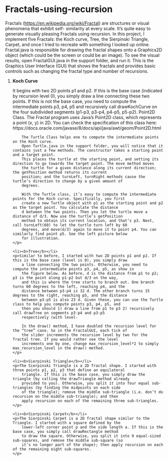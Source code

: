 # Fractals-using-recursion
Fractals (https://en.wikipedia.org/wiki/Fractal) are structures or visual phenomena that exhibit self- similarity at
every scale. It’s quite easy to generate visually pleasing Fractals using recursion. In this project, I implement five
Fractals: the Koch curve, Tree, the Sierpinski Triangle, Carpet, and once I tried to recreate with something I looked up
online.
Fractal.java is responsible for drawing the fractal shapes onto a Graphics2D object (which could be the screen or could
be an image). To see the visual results, open FractalGUI.java in the support folder, and run it. This is the Graphics
User Interface (GUI) that shows the fractals and provides basic controls such as changing the fractal type and number of
recursions.

<ol>
    <li><b>Koch Curve</b></li>
    <p>It begins with two 2D points p1 and p2. If this is the base case (indicated by recursion level 0), you simply
        draw a line connecting these two points. If this is not the base case, you need to compute the intermediate
        points p3, p4, p5 and recursively call drawKochCurve on the four subdivided segments (p1-p3, p3-p4, p4-p5,
        p5-p2).
        Point2D Class. The Fractal program uses Java’s Point2D class, which represents a point (x, y) in 2D. You can
        check the specification of this class here: https://docs.oracle.com/javase/8/docs/api/java/awt/geom/Point2D.html

        The Turtle Class helps one to compute the intermediate points on the Koch curve. 
        Open Turtle.java in the support folder, you will notice that it contains just a few methods. The constructor takes a starting point and a target point. 
        This places the turtle at the starting point, and setting its direction to go towards the target point. The move method moves
        the turtle for a given distance along its current direction; the getPosition method returns its current
        position; and the turnLeft, turnRight methods cause the turtle’s direction to change by a given amount of
        degrees.

        With the Turtle class, it’s easy to compute the intermediate points for the Koch curve. Specifically, you first
        create a new Turtle object with p1 as the starting point and p2 as the target point. You calculate the distance
        d between the two points. Then you let the turtle move a distance of d/3. Now use the turtle’s getPosition
        method to obtain its current location, and that’s p3. Next, call turnLeft(60) to let the turtle turn left by 60
        degrees, and move(d/3) again to move it to point p4. You can similarly find point p5. See the left picture below
        for illustration.
    </p>

    <li><b>Tree</b></li>
    <p>Similar to before, I started with two 2D points p1 and p2. If this is the base case (level is 0), you simply draw
        a line connecting the two points. Otherwise, you need to compute the intermediate points p3, p4, p5, as show in
        the figure below. As before, d is the distance from p1 to p2; p3 is the point along p1-p2 but d/3 on the way,
        and this is where the tree starts to branch out. One branch turns 60 degrees to the left, reaching p4, and the
        distance between p3-p4 is 32 d. The other branch turns 15 degrees to the right, reaching p5, and the distance
        between p3-p5 is also 23 d. Given these, you can use the Turtle class to help you compute points p3, p4, p5, and
        then you should 1) draw a line from p1 to p3 2) recursively call drawTree on segments p3-p4 and p3-p5
        respectively (with level-

        In the draw() method, I have doubled the recursion level for the “tree” case. So in the FractalGUI, each tick of
        the slider increments the recursion level by two for the fractal tree. If you would rather see the level
        increments one by one, change max_recursion_level*2 to simply max_recursion_level in the draw() method.
    </p>

    <li><b>Sierpinski Triangle</b></li>
    <p>The Sierpinski Triangle is a 2D fractal shape. I started with three points p1, p2, p3 that define an equilateral
        triangle. If this is the base case, you simply draw the triangle (by calling the drawTriangle method already
        provided to you). Otherwise, you split it into four equal sub-triangles (by finding the midpoints on each side
        of the triangle); remove the middle sub-triangle (i.e. don’t do recursion on the middle sub-triangle); and then
        apply recursion on each of the remaining three sub-triangles.
    </p>

    <li><b>Sierpinski Carpet</b></li>
    <p>The Sierpinski Carpet is a 2D fractal shape similar to the Triangle. I started with a square defined by the
        lower-left corner point p and the side length a. If this is the base case, you simply call drawRectangle method
        to draw the square. Otherwise, you split it into 9 equal-sized sub-squares, and remove the middle sub-square (so
        it’s no longer part of the shape); then apply recursion on each of the remaining eight sub-squares.
    </p>
